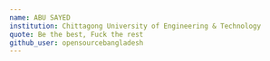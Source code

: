 ```yaml
---
name: ABU SAYED
institution: Chittagong University of Engineering & Technology 
quote: Be the best, Fuck the rest 
github_user: opensourcebangladesh
---
```

